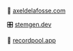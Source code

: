 📝 [axeldelafosse.com](https://axeldelafosse.com)

🎛️ [stemgen.dev](https://stemgen.dev)

🪩 [recordpool.app](https://recordpool.app)
